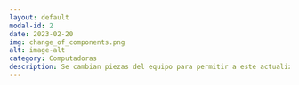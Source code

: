 ```yaml
---
layout: default
modal-id: 2
date: 2023-02-20
img: change_of_components.png
alt: image-alt
category: Computadoras
description: Se cambian piezas del equipo para permitir a este actualizarse a los nuevos tiempos, no importa cual componente sea, Disco Duro, Tarjeta de Video, Procesador, entre otros, se hace el reemplazo de este y asi poder potenciar la computadora al maximo posible El precio de apertura de este servicio es de 4000 colones.
---
```


